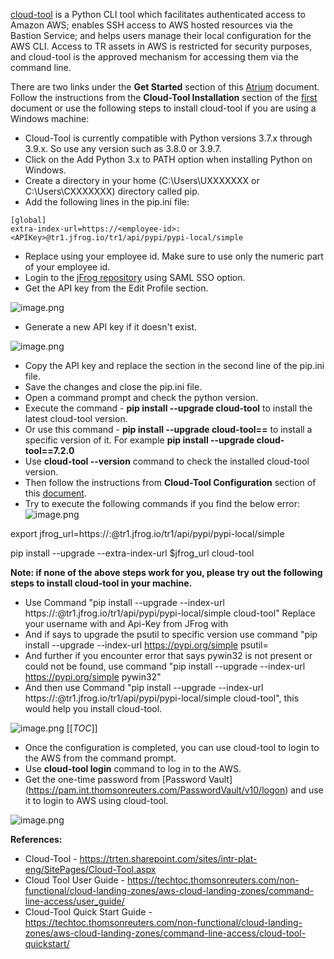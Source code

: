 [cloud-tool](https://github.com/tr/enterprise-cloud_cloud-tool) is a Python CLI tool which facilitates authenticated access to Amazon AWS; enables SSH access to AWS hosted resources via the Bastion Service; and helps users manage their local configuration for the AWS CLI. Access to TR assets in AWS is restricted for security purposes, and cloud-tool is the approved mechanism for accessing them via the command line.

There are two links under the **Get Started** section of this [Atrium](https://trten.sharepoint.com/sites/intr-plat-eng/SitePages/Cloud-Tool.aspx) document. Follow the instructions from the **Cloud-Tool Installation** section of the [first](https://techtoc.thomsonreuters.com/non-functional/cloud-landing-zones/aws-cloud-landing-zones/command-line-access/cloud-tool-quickstart/) document or use the following steps to install cloud-tool if you are using a Windows machine:

- Cloud-Tool is currently compatible with Python versions 3.7.x through 3.9.x. So use any version such as 3.8.0 or 3.9.7.
- Click on the Add Python 3.x to PATH option when installing Python on Windows.
- Create a directory in your home (C:\Users\UXXXXXXX or C:\Users\CXXXXXXX) directory called pip.
- Add the following lines in the pip.ini file:

```
[global]
extra-index-url=https://<employee-id>:<APIKey>@tr1.jfrog.io/tr1/api/pypi/pypi-local/simple
```

- Replace <employee-id> using your employee id. Make sure to use only the numeric part of your employee id.
- Login to the [jFrog repository](https://tr1.jfrog.io/ui/login/) using SAML SSO option.
- Get the API key from the Edit Profile section.

![image.png](/.attachments/image-13f35ee3-ee51-482e-bab8-42bc05671e61.png)

- Generate a new API key if it doesn't exist.

![image.png](/.attachments/image-e6bb9a49-e54f-44b2-be6a-e88c406facfe.png)

- Copy the API key and replace the <APIKey> section in the second line of the pip.ini file.
- Save the changes and close the pip.ini file.
- Open a command prompt and check the python version.
- Execute the command - **pip install --upgrade cloud-tool** to install the latest cloud-tool version.
- Or use this command - **pip install --upgrade cloud-tool==<version>** to install a specific version of it. For example **pip install --upgrade cloud-tool==7.2.0**
- Use **cloud-tool --version** command to check the installed cloud-tool version.
- Then follow the instructions from **Cloud-Tool Configuration** section of this [document](https://techtoc.thomsonreuters.com/non-functional/cloud-landing-zones/aws-cloud-landing-zones/command-line-access/user_guide/).
- Try to execute the following commands if you find the below error: ![image.png](/.attachments/image-977bed8d-f106-465d-96a0-21b5e03aa368.png)

export jfrog_url=https://<artifactoryUsername>:<artifactoryToken>@tr1.jfrog.io/tr1/api/pypi/pypi-local/simple

pip install --upgrade --extra-index-url $jfrog_url cloud-tool

**Note: if none of the above steps work for you, please try out the following steps to install cloud-tool in your machine.**

- Use Command "pip install --upgrade --index-url https://<artifactoryUsername>:<artifactoryToken>@tr1.jfrog.io/tr1/api/pypi/pypi-local/simple cloud-tool"
Replace your username with <artifactoryUsername> and Api-Key from JFrog with <artifactoryToken>
- And if says to upgrade the psutil to specific version use command "pip install --upgrade --index-url https://pypi.org/simple psutil=<version>
- And further if you encounter error that says pywin32 is not present or could not be found, use  command "pip install  --upgrade --index-url https://pypi.org/simple pywin32"
- And then use Command "pip install --upgrade --index-url https://<artifactoryUsername>:<artifactoryToken>@tr1.jfrog.io/tr1/api/pypi/pypi-local/simple cloud-tool", this would help you install cloud-tool. 

![image.png](/.attachments/image-5cbed016-8a55-43d4-8f2b-df9b95a04cbe.png)
[[_TOC_]]

- Once the configuration is completed, you can use cloud-tool to login to the AWS from the command prompt.
- Use **cloud-tool login** command to log in to the AWS.
- Get the one-time password from [Password Vault] (https://pam.int.thomsonreuters.com/PasswordVault/v10/logon) and use it to login to AWS using cloud-tool.

![image.png](/.attachments/image-6b58ccc4-e239-4f25-939e-b372a0ce591d.png)

**References:**
- Cloud-Tool - https://trten.sharepoint.com/sites/intr-plat-eng/SitePages/Cloud-Tool.aspx
- Cloud Tool User Guide - https://techtoc.thomsonreuters.com/non-functional/cloud-landing-zones/aws-cloud-landing-zones/command-line-access/user_guide/
- Cloud-Tool Quick Start Guide - https://techtoc.thomsonreuters.com/non-functional/cloud-landing-zones/aws-cloud-landing-zones/command-line-access/cloud-tool-quickstart/





